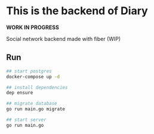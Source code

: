 # This is the backend of Diary
**WORK IN PROGRESS**

Social network backend made with fiber (WIP)


## Run
```bash
## start postgres
docker-compose up -d

## install dependencies
dep ensure

## migrate database
go run main.go migrate

## start server
go run main.go 

```
